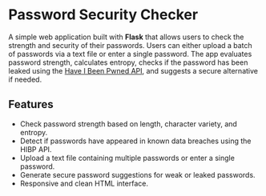 # Password Security Checker

A simple web application built with **Flask** that allows users to check the strength and security of their passwords. Users can either upload a batch of passwords via a text file or enter a single password. The app evaluates password strength, calculates entropy, checks if the password has been leaked using the [Have I Been Pwned API](https://haveibeenpwned.com/), and suggests a secure alternative if needed.

## Features

- Check password strength based on length, character variety, and entropy.
- Detect if passwords have appeared in known data breaches using the HIBP API.
- Upload a text file containing multiple passwords or enter a single password.
- Generate secure password suggestions for weak or leaked passwords.
- Responsive and clean HTML interface.
